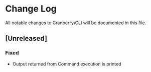 # Change Log

All notable changes to Cranberry\CLI will be documented in this file.

## [Unreleased]
### Fixed
- Output returned from Command execution is printed
